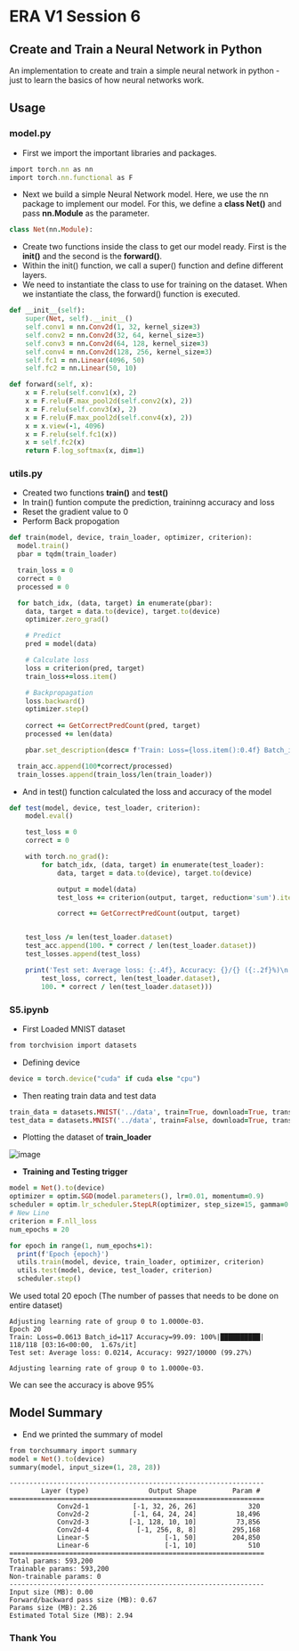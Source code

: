 # ERA V1 Session 6

## Create and Train a Neural Network in Python

An implementation to create and train a simple neural network in python - just to learn the basics of how neural networks work.

## Usage
### model.py

- First we import the important libraries and packages. 

```ruby
import torch.nn as nn
import torch.nn.functional as F
```
- Next we build a simple Neural Network model. Here, we use the nn package to implement our model. 
For this, we define a **class Net()** and pass **nn.Module** as the parameter.

```ruby
class Net(nn.Module):
```

- Create two functions inside the class to get our model ready. First is the **init()** and the second is the **forward()**.
- Within the init() function, we call a super() function and define different layers.
- We need to instantiate the class to use for training on the dataset. When we instantiate the class, the forward() function is executed.

```ruby
def __init__(self):
    super(Net, self).__init__()
    self.conv1 = nn.Conv2d(1, 32, kernel_size=3)
    self.conv2 = nn.Conv2d(32, 64, kernel_size=3)
    self.conv3 = nn.Conv2d(64, 128, kernel_size=3)
    self.conv4 = nn.Conv2d(128, 256, kernel_size=3)
    self.fc1 = nn.Linear(4096, 50)
    self.fc2 = nn.Linear(50, 10)

def forward(self, x):
    x = F.relu(self.conv1(x), 2)
    x = F.relu(F.max_pool2d(self.conv2(x), 2)) 
    x = F.relu(self.conv3(x), 2)
    x = F.relu(F.max_pool2d(self.conv4(x), 2)) 
    x = x.view(-1, 4096)
    x = F.relu(self.fc1(x))
    x = self.fc2(x)
    return F.log_softmax(x, dim=1)
 ```
 
### utils.py
- Created two functions **train()** and **test()**
- In train() funtion compute the  prediction, traininng accuracy and loss
- Reset the gradient value to 0
- Perform Back propogation
```ruby
def train(model, device, train_loader, optimizer, criterion):
  model.train()
  pbar = tqdm(train_loader)

  train_loss = 0
  correct = 0
  processed = 0

  for batch_idx, (data, target) in enumerate(pbar):
    data, target = data.to(device), target.to(device)
    optimizer.zero_grad()

    # Predict
    pred = model(data)

    # Calculate loss
    loss = criterion(pred, target)
    train_loss+=loss.item()

    # Backpropagation
    loss.backward()
    optimizer.step()
    
    correct += GetCorrectPredCount(pred, target)
    processed += len(data)

    pbar.set_description(desc= f'Train: Loss={loss.item():0.4f} Batch_id={batch_idx} Accuracy={100*correct/processed:0.2f}')

  train_acc.append(100*correct/processed)
  train_losses.append(train_loss/len(train_loader))
```
- And in test() function calculated the loss and accuracy of the model
```ruby
def test(model, device, test_loader, criterion):
    model.eval()

    test_loss = 0
    correct = 0

    with torch.no_grad():
        for batch_idx, (data, target) in enumerate(test_loader):
            data, target = data.to(device), target.to(device)

            output = model(data)
            test_loss += criterion(output, target, reduction='sum').item()  # sum up batch loss

            correct += GetCorrectPredCount(output, target)


    test_loss /= len(test_loader.dataset)
    test_acc.append(100. * correct / len(test_loader.dataset))
    test_losses.append(test_loss)

    print('Test set: Average loss: {:.4f}, Accuracy: {}/{} ({:.2f}%)\n'.format(
        test_loss, correct, len(test_loader.dataset),
        100. * correct / len(test_loader.dataset)))
```

### S5.ipynb
- First Loaded MNIST dataset
```ruby
from torchvision import datasets
```

- Defining device
```ruby
device = torch.device("cuda" if cuda else "cpu")
```

- Then reating train data and test data
```ruby
train_data = datasets.MNIST('../data', train=True, download=True, transform=train_transforms)
test_data = datasets.MNIST('../data', train=False, download=True, transform=test_transforms)
```

- Plotting the dataset of **train_loader**

![image](https://github.com/Navyabhat03/ERA-V1/assets/60884505/a79a40ab-1603-49ea-81ea-424f145e4a6c)

- **Training and Testing trigger**
```ruby
model = Net().to(device)
optimizer = optim.SGD(model.parameters(), lr=0.01, momentum=0.9)
scheduler = optim.lr_scheduler.StepLR(optimizer, step_size=15, gamma=0.1, verbose=True)
# New Line
criterion = F.nll_loss
num_epochs = 20

for epoch in range(1, num_epochs+1):
  print(f'Epoch {epoch}')
  utils.train(model, device, train_loader, optimizer, criterion)
  utils.test(model, device, test_loader, criterion)
  scheduler.step()
```

We used total 20 epoch (The number of passes that needs to be done on entire dataset)
```
Adjusting learning rate of group 0 to 1.0000e-03.
Epoch 20
Train: Loss=0.0613 Batch_id=117 Accuracy=99.09: 100%|██████████| 118/118 [03:16<00:00,  1.67s/it]
Test set: Average loss: 0.0214, Accuracy: 9927/10000 (99.27%)

Adjusting learning rate of group 0 to 1.0000e-03.
```
We can see the accuracy is above 95%

## Model Summary
- End we printed the summary of model

```ruby
from torchsummary import summary
model = Net().to(device)
summary(model, input_size=(1, 28, 28))
```
```
----------------------------------------------------------------
        Layer (type)               Output Shape         Param #
================================================================
            Conv2d-1           [-1, 32, 26, 26]             320
            Conv2d-2           [-1, 64, 24, 24]          18,496
            Conv2d-3          [-1, 128, 10, 10]          73,856
            Conv2d-4            [-1, 256, 8, 8]         295,168
            Linear-5                   [-1, 50]         204,850
            Linear-6                   [-1, 10]             510
================================================================
Total params: 593,200
Trainable params: 593,200
Non-trainable params: 0
----------------------------------------------------------------
Input size (MB): 0.00
Forward/backward pass size (MB): 0.67
Params size (MB): 2.26
Estimated Total Size (MB): 2.94
```

### Thank You
